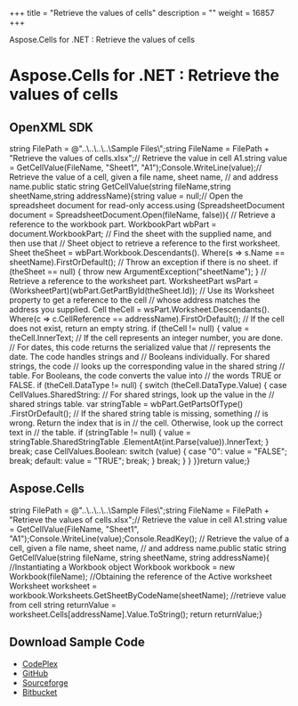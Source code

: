 +++
title = "Retrieve the values of cells" 
description = "" 
weight = 16857 
+++

Aspose.Cells for .NET : Retrieve the values of cells  

# Aspose.Cells for .NET : Retrieve the values of cells


## OpenXML SDK

string FilePath = @"..\\..\\..\\..\\Sample Files\\";string FileName = FilePath + "Retrieve the values of cells.xlsx";// Retrieve the value in cell A1.string value = GetCellValue(FileName, "Sheet1", "A1");Console.WriteLine(value);// Retrieve the value of a cell, given a file name, sheet name, // and address name.public static string GetCellValue(string fileName,string sheetName,string addressName){string value = null;// Open the spreadsheet document for read-only access.using (SpreadsheetDocument document =    SpreadsheetDocument.Open(fileName, false)){    // Retrieve a reference to the workbook part.    WorkbookPart wbPart = document.WorkbookPart;    // Find the sheet with the supplied name, and then use that     // Sheet object to retrieve a reference to the first worksheet.    Sheet theSheet = wbPart.Workbook.Descendants<Sheet>().      Where(s => s.Name == sheetName).FirstOrDefault();    // Throw an exception if there is no sheet.    if (theSheet == null)    {        throw new ArgumentException("sheetName");    }    // Retrieve a reference to the worksheet part.    WorksheetPart wsPart =        (WorksheetPart)(wbPart.GetPartById(theSheet.Id));    // Use its Worksheet property to get a reference to the cell     // whose address matches the address you supplied.    Cell theCell = wsPart.Worksheet.Descendants<Cell>().      Where(c => c.CellReference == addressName).FirstOrDefault();    // If the cell does not exist, return an empty string.    if (theCell != null)    {        value = theCell.InnerText;        // If the cell represents an integer number, you are done.         // For dates, this code returns the serialized value that         // represents the date. The code handles strings and         // Booleans individually. For shared strings, the code         // looks up the corresponding value in the shared string         // table. For Booleans, the code converts the value into         // the words TRUE or FALSE.        if (theCell.DataType != null)        {            switch (theCell.DataType.Value)            {                case CellValues.SharedString:                    // For shared strings, look up the value in the                    // shared strings table.                    var stringTable =                        wbPart.GetPartsOfType<SharedStringTablePart>()                        .FirstOrDefault();                    // If the shared string table is missing, something                     // is wrong. Return the index that is in                    // the cell. Otherwise, look up the correct text in                     // the table.                    if (stringTable != null)                    {                        value =                            stringTable.SharedStringTable                            .ElementAt(int.Parse(value)).InnerText;                    }                    break;                case CellValues.Boolean:                    switch (value)                    {                        case "0":                            value = "FALSE";                            break;                        default:                            value = "TRUE";                            break;                    }                    break;            }        }    }}return value;}

## Aspose.Cells

string FilePath = @"..\\..\\..\\..\\Sample Files\\";string FileName = FilePath + "Retrieve the values of cells.xlsx";// Retrieve the value in cell A1.string value = GetCellValue(FileName, "Sheet1", "A1");Console.WriteLine(value);Console.ReadKey();    // Retrieve the value of a cell, given a file name, sheet name, // and address name.public static string GetCellValue(string fileName,    string sheetName,    string addressName){    //Instantiating a Workbook object    Workbook workbook = new Workbook(fileName);    //Obtaining the reference of the Active worksheet    Worksheet worksheet = workbook.Worksheets.GetSheetByCodeName(sheetName);    //retrieve value from cell    string returnValue = worksheet.Cells\[addressName\].Value.ToString();    return returnValue;}

## Download Sample Code

*   [CodePlex](https://asposeopenxml.codeplex.com/releases/view/616479)
*   [GitHub](https://github.com/aspose-cells/Aspose.Cells-for-.NET/releases/tag/AsposeCellsVsOpenXMLv1.1)
*   [Sourceforge](https://sourceforge.net/projects/asposeopenxml/files/Aspose.Cells%20Vs%20OpenXML/Retrieve%20the%20values%20of%20cells%20(Aspose.Cells).zip/download)
*   [Bitbucket](https://bitbucket.org/asposemarketplace/aspose-for-openxml/downloads/Retrieve%20the%20values%20of%20cells%20(Aspose.Cells).zip)

